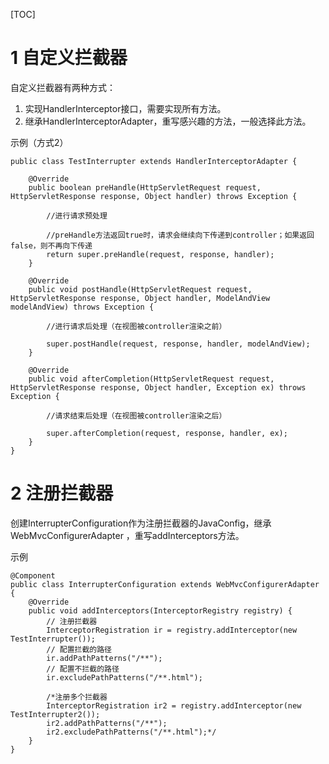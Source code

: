 [TOC]



# 1 自定义拦截器

自定义拦截器有两种方式：

1. 实现HandlerInterceptor接口，需要实现所有方法。
2. 继承HandlerInterceptorAdapter，重写感兴趣的方法，一般选择此方法。



示例（方式2）

```
public class TestInterrupter extends HandlerInterceptorAdapter {

    @Override
    public boolean preHandle(HttpServletRequest request, HttpServletResponse response, Object handler) throws Exception {

        //进行请求预处理

        //preHandle方法返回true时，请求会继续向下传递到controller；如果返回false，则不再向下传递
        return super.preHandle(request, response, handler);
    }

    @Override
    public void postHandle(HttpServletRequest request, HttpServletResponse response, Object handler, ModelAndView modelAndView) throws Exception {

        //进行请求后处理（在视图被controller渲染之前）

        super.postHandle(request, response, handler, modelAndView);
    }

    @Override
    public void afterCompletion(HttpServletRequest request, HttpServletResponse response, Object handler, Exception ex) throws Exception {

        //请求结束后处理（在视图被controller渲染之后）

        super.afterCompletion(request, response, handler, ex);
    }
}
```



# 2 注册拦截器

创建InterrupterConfiguration作为注册拦截器的JavaConfig，继承WebMvcConfigurerAdapter ，重写addInterceptors方法。



示例

```
@Component
public class InterrupterConfiguration extends WebMvcConfigurerAdapter {
    @Override
    public void addInterceptors(InterceptorRegistry registry) {
        // 注册拦截器
        InterceptorRegistration ir = registry.addInterceptor(new TestInterrupter());
        // 配置拦截的路径
        ir.addPathPatterns("/**");
        // 配置不拦截的路径
        ir.excludePathPatterns("/**.html");
        
        /*注册多个拦截器
        InterceptorRegistration ir2 = registry.addInterceptor(new TestInterrupter2());
        ir2.addPathPatterns("/**");
        ir2.excludePathPatterns("/**.html");*/
    }
}
```

